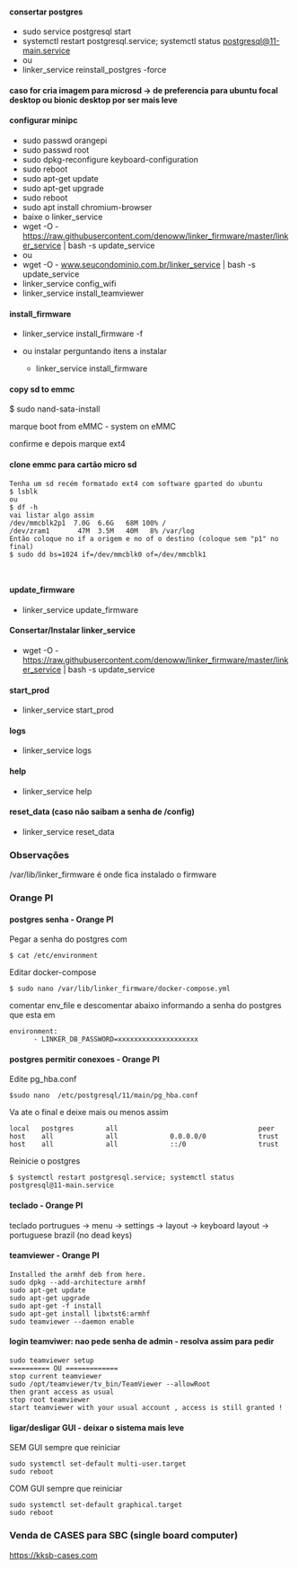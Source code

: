 #### consertar postgres

* sudo service postgresql start
* systemctl restart postgresql.service; systemctl status postgresql@11-main.service
* ou
* linker_service reinstall_postgres -force


#### caso for cria imagem para microsd -> de preferencia para ubuntu focal desktop ou bionic desktop por ser mais leve

#### configurar minipc


  - sudo passwd orangepi
  - sudo passwd root
  - sudo dpkg-reconfigure keyboard-configuration
  - sudo reboot
  - sudo apt-get update
  - sudo apt-get upgrade
  - sudo reboot
  - sudo apt install chromium-browser
  - baixe o linker_service
  - wget -O - https://raw.githubusercontent.com/denoww/linker_firmware/master/linker_service | bash -s update_service
  - ou
  - wget -O - www.seucondominio.com.br/linker_service | bash -s update_service
  - linker_service config_wifi
  - linker_service install_teamviewer

#### install_firmware

  - linker_service install_firmware -f


- ou instalar perguntando itens a instalar
  - linker_service install_firmware

#### copy sd to emmc

$ sudo nand-sata-install

marque boot from eMMC - system on eMMC

confirme e depois marque ext4

#### clone emmc para cartão micro sd

```
Tenha um sd recém formatado ext4 com software gparted do ubuntu
$ lsblk
ou
$ df -h
vai listar algo assim
/dev/mmcblk2p1  7.0G  6.6G   68M 100% /
/dev/zram1       47M  3.5M   40M   8% /var/log
Então coloque no if a origem e no of o destino (coloque sem "p1" no final)
$ sudo dd bs=1024 if=/dev/mmcblk0 of=/dev/mmcblk1



```

#### update_firmware

- linker_service update_firmware

#### Consertar/Instalar linker_service

- wget -O - https://raw.githubusercontent.com/denoww/linker_firmware/master/linker_service | bash -s update_service

#### start_prod

- linker_service start_prod

#### logs

- linker_service logs

#### help

- linker_service help

#### reset_data (caso não saibam a senha de /config)

- linker_service reset_data


### Observações

/var/lib/linker_firmware é onde fica instalado o firmware


### Orange PI

#### postgres senha - Orange PI

Pegar a senha do postgres com

```$ cat /etc/environment```

Editar docker-compose

```$ sudo nano /var/lib/linker_firmware/docker-compose.yml```

comentar env_file e descomentar abaixo informando a senha do postgres que esta em 

```
environment:
      - LINKER_DB_PASSWORD=xxxxxxxxxxxxxxxxxxxx
```


#### postgres permitir conexoes - Orange PI

Edite pg_hba.conf

```$sudo nano  /etc/postgresql/11/main/pg_hba.conf```

Va ate o final e deixe mais ou menos assim

```
local   postgres        all                                   peer
host    all             all             0.0.0.0/0             trust
host    all             all             ::/0                  trust
```
Reinicie o postgres

```$ systemctl restart postgresql.service; systemctl status postgresql@11-main.service```

#### teclado - Orange PI

teclado portrugues -> menu -> settings -> layout -> keyboard layout -> portuguese brazil (no dead keys)

#### teamviewer - Orange PI

```
Installed the armhf deb from here.
sudo dpkg --add-architecture armhf
sudo apt-get update
sudo apt-get upgrade
sudo apt-get -f install
sudo apt-get install libxtst6:armhf
sudo teamviewer --daemon enable
```
#### login teamviwer: nao pede senha de admin - resolva assim para pedir

```
sudo teamviewer setup
========== OU =============
stop current teamviewer
sudo /opt/teamviewer/tv_bin/TeamViewer --allowRoot
then grant access as usual
stop root teamviewer
start teamviewer with your usual account , access is still granted !
```

#### ligar/desligar GUI - deixar o sistema mais leve

SEM GUI sempre que reiniciar

```
sudo systemctl set-default multi-user.target
sudo reboot
```

COM GUI sempre que reiniciar

```
sudo systemctl set-default graphical.target
sudo reboot
```

### Venda de CASES para SBC (single board computer)

https://kksb-cases.com
